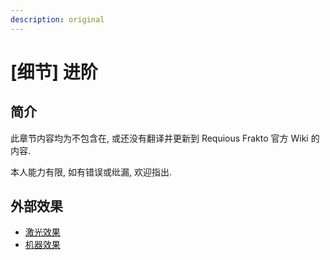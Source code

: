 ```yaml
---
description: original
---
```


# \[细节\] 进阶


## 简介

此章节内容均为不包含在, 或还没有翻译并更新到 Requious Frakto 官方 Wiki 的内容.

本人能力有限, 如有错误或纰漏, 欢迎指出.


## 外部效果

* [激光效果](laser-visual.md)
* [机器效果](machine-visual.md)
